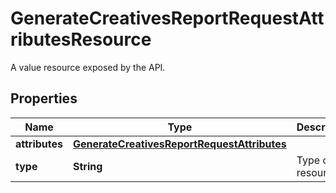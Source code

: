 

# GenerateCreativesReportRequestAttributesResource

A value resource exposed by the API.

## Properties

| Name | Type | Description | Notes |
|------------ | ------------- | ------------- | -------------|
|**attributes** | [**GenerateCreativesReportRequestAttributes**](GenerateCreativesReportRequestAttributes.md) |  |  [optional] |
|**type** | **String** | Type of the resource. |  [optional] |



